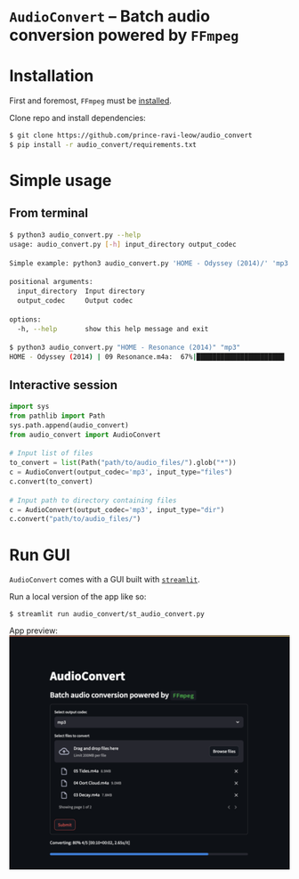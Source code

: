 # `AudioConvert` – Batch audio conversion powered by `FFmpeg`

# Installation
First and foremost, `FFmpeg` must be [installed](https://ffmpeg.org/download.html).

Clone repo and install dependencies:
```sh
$ git clone https://github.com/prince-ravi-leow/audio_convert
$ pip install -r audio_convert/requirements.txt
```

# Simple usage
## From terminal
```sh
$ python3 audio_convert.py --help 
usage: audio_convert.py [-h] input_directory output_codec

Simple example: python3 audio_convert.py 'HOME - Odyssey (2014)/' 'mp3'

positional arguments:
  input_directory  Input directory
  output_codec     Output codec

options:
  -h, --help       show this help message and exit

$ python3 audio_convert.py "HOME - Resonance (2014)" "mp3"
HOME - Odyssey (2014) | 09 Resonance.m4a:  67%|██████████████████████           | 8/12 [00:21<00:11,  2.78s/it]
```
## Interactive session
```py
import sys
from pathlib import Path
sys.path.append(audio_convert)
from audio_convert import AudioConvert

# Input list of files
to_convert = list(Path("path/to/audio_files/").glob("*"))
c = AudioConvert(output_codec='mp3', input_type="files")
c.convert(to_convert)

# Input path to directory containing files
c = AudioConvert(output_codec='mp3', input_type="dir")
c.convert("path/to/audio_files/")
```

# Run GUI
`AudioConvert` comes with a GUI built with [`streamlit`](https://github.com/streamlit/streamlit). 

Run a local version of the app like so:
```
$ streamlit run audio_convert/st_audio_convert.py
```
App preview: 
![streamlit preview](./media/st_audio_convert_preview_zoom.png)